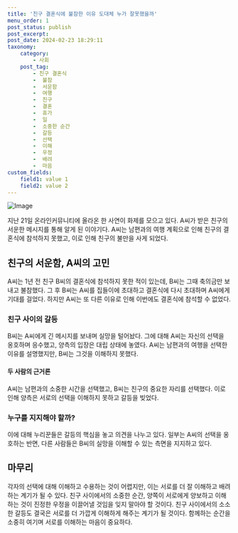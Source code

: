 ```yaml
---
title: '친구 결혼식에 불참한 이유 도대체 누가 잘못했을까'
menu_order: 1
post_status: publish
post_excerpt: 
post_date: 2024-02-23 18:29:11
taxonomy:
    category:
        - 사회
    post_tag:
        - 친구 결혼식
        -  불참
        -  서운함
        -  여행
        -  친구
        -  결혼
        -  휴가
        -  일
        -  소중한 순간
        -  갈등
        -  선택
        -  이해
        -  우정
        -  배려
        -  마음
custom_fields:
    field1: value 1
    field2: value 2
---
```


![Image](https://imgnews.pstatic.net/image/008/2024/02/23/0005002847_001_20240223055803520.jpg?type=w647)

지난 21일 온라인커뮤니티에 올라온 한 사연이 화제를 모으고 있다. A씨가 받은 친구의 서운한 메시지를 통해 알게 된 이야기다. A씨는 남편과의 여행 계획으로 인해 친구의 결혼식에 참석하지 못했고, 이로 인해 친구의 불만을 사게 되었다. 
## 친구의 서운함, A씨의 고민
A씨는 1년 전 친구 B씨의 결혼식에 참석하지 못한 적이 있는데, B씨는 그때 축의금만 보내고 불참했다. 그 후 B씨는 A씨를 집들이에 초대하고 결혼식에 다시 초대하며 A씨에게 기대를 걸었다. 하지만 A씨는 또 다른 이유로 인해 이번에도 결혼식에 참석할 수 없었다.
### 친구 사이의 갈등
B씨는 A씨에게 긴 메시지를 보내며 실망을 털어놨다. 그에 대해 A씨는 자신의 선택을 옹호하며 응수했고, 양측의 입장은 대립 상태에 놓였다. A씨는 남편과의 여행을 선택한 이유를 설명했지만, B씨는 그것을 이해하지 못했다.
#### 두 사람의 근거론
A씨는 남편과의 소중한 시간을 선택했고, B씨는 친구의 중요한 자리를 선택했다. 이로 인해 양측은 서로의 선택을 이해하지 못하고 갈등을 빚었다.
### 누구를 지지해야 할까?
이에 대해 누리꾼들은 갈등의 핵심을 놓고 의견을 나누고 있다. 일부는 A씨의 선택을 옹호하는 반면, 다른 사람들은 B씨의 실망을 이해할 수 있는 측면을 지지하고 있다.
## 마무리
각자의 선택에 대해 이해하고 수용하는 것이 어렵지만, 이는 서로를 더 잘 이해하고 배려하는 계기가 될 수 있다. 친구 사이에서의 소중한 순간, 양쪽이 서로에게 양보하고 이해하는 것이 진정한 우정을 이끌어낼 것임을 잊지 말아야 할 것이다. 친구 사이에서의 소소한 갈등도 결국은 서로를 더 가깝게 이해하게 해주는 계기가 될 것이다. 함께하는 순간을 소중히 여기며 서로를 이해하는 마음이 중요하다.
